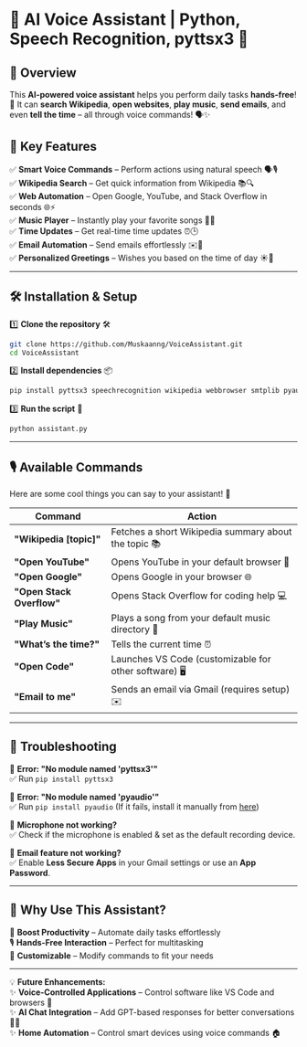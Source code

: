 # 🎤 AI Voice Assistant | Python, Speech Recognition, pyttsx3 🤖  

## 🌟 Overview  
This **AI-powered voice assistant** helps you perform daily tasks **hands-free**! 🎉 It can **search Wikipedia**, **open websites**, **play music**, **send emails**, and even **tell the time** – all through voice commands! 🗣️✨  

## 🚀 Key Features  
✅ **Smart Voice Commands** – Perform actions using natural speech 🗣️🎙️  
✅ **Wikipedia Search** – Get quick information from Wikipedia 📚🔍  
✅ **Web Automation** – Open Google, YouTube, and Stack Overflow in seconds 🌐⚡  
✅ **Music Player** – Instantly play your favorite songs 🎵🎶  
✅ **Time Updates** – Get real-time time updates ⏰🕒  
✅ **Email Automation** – Send emails effortlessly ✉️📨  
✅ **Personalized Greetings** – Wishes you based on the time of day ☀️🌙  

---

## 🛠️ Installation & Setup  
1️⃣ **Clone the repository** 🛠️  
```bash
git clone https://github.com/Muskaanng/VoiceAssistant.git
cd VoiceAssistant
```
2️⃣ **Install dependencies** 📦  
```bash
pip install pyttsx3 speechrecognition wikipedia webbrowser smtplib pyaudio
```
3️⃣ **Run the script** 🚀  
```bash
python assistant.py
```

---

## 🎙️ Available Commands  
Here are some cool things you can say to your assistant! 🎉  

| Command | Action |
|---------|--------|
| **"Wikipedia [topic]"** | Fetches a short Wikipedia summary about the topic 📚 |
| **"Open YouTube"** | Opens YouTube in your default browser 🎥 |
| **"Open Google"** | Opens Google in your browser 🌐 |
| **"Open Stack Overflow"** | Opens Stack Overflow for coding help 💻 |
| **"Play Music"** | Plays a song from your default music directory 🎵 |
| **"What’s the time?"** | Tells the current time ⏰ |
| **"Open Code"** | Launches VS Code (customizable for other software) 🖥️ |
| **"Email to me"** | Sends an email via Gmail (requires setup) ✉️ |

---

## 🔧 Troubleshooting  
🔹 **Error: "No module named 'pyttsx3'"**  
✅ Run `pip install pyttsx3`  

🔹 **Error: "No module named 'pyaudio'"**  
✅ Run `pip install pyaudio` (If it fails, install it manually from [here](https://www.lfd.uci.edu/~gohlke/pythonlibs/#pyaudio))  

🔹 **Microphone not working?**  
✅ Check if the microphone is enabled & set as the default recording device.  

🔹 **Email feature not working?**  
✅ Enable **Less Secure Apps** in your Gmail settings or use an **App Password**.  

---

## 🎯 Why Use This Assistant?  
🚀 **Boost Productivity** – Automate daily tasks effortlessly  
🎙️ **Hands-Free Interaction** – Perfect for multitasking  
🔧 **Customizable** – Modify commands to fit your needs  

---

💡 **Future Enhancements:**  
✨ **Voice-Controlled Applications** – Control software like VS Code and browsers 📂  
✨ **AI Chat Integration** – Add GPT-based responses for better conversations 🤖💬  
✨ **Home Automation** – Control smart devices using voice commands 🏠  
